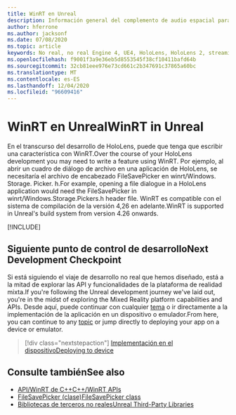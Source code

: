 ```yaml
---
title: WinRT en Unreal
description: Información general del complemento de audio espacial para Unreal Engine.
author: hferrone
ms.author: jacksonf
ms.date: 07/08/2020
ms.topic: article
keywords: No real, no real Engine 4, UE4, HoloLens, HoloLens 2, streaming, comunicación remota, realidad mixta, desarrollo, introducción, características, nuevo proyecto, emulador, documentación, guías, características, hologramas, desarrollo de juegos, auriculares de realidad mixta, auriculares de realidad mixta de Windows, auriculares de realidad virtual, WinRT, DLL
ms.openlocfilehash: f9001f3a9e36eb5d8553545f38cf10411bafd64b
ms.sourcegitcommit: 32cb81eee976e73cd661c2b347691c37865a60bc
ms.translationtype: MT
ms.contentlocale: es-ES
ms.lasthandoff: 12/04/2020
ms.locfileid: "96609416"
---
```

# <a name="winrt-in-unreal"></a><span data-ttu-id="3ac55-104">WinRT en Unreal</span><span class="sxs-lookup"><span data-stu-id="3ac55-104">WinRT in Unreal</span></span>

<span data-ttu-id="3ac55-105">En el transcurso del desarrollo de HoloLens, puede que tenga que escribir una característica con WinRT.</span><span class="sxs-lookup"><span data-stu-id="3ac55-105">Over the course of your HoloLens development you may need to write a feature using WinRT.</span></span> <span data-ttu-id="3ac55-106">Por ejemplo, al abrir un cuadro de diálogo de archivo en una aplicación de HoloLens, se necesitaría el archivo de encabezado FileSavePicker en winrt/Windows. Storage. Picker. h.</span><span class="sxs-lookup"><span data-stu-id="3ac55-106">For example, opening a file dialogue in a HoloLens application would need the FileSavePicker in winrt/Windows.Storage.Pickers.h header file.</span></span> <span data-ttu-id="3ac55-107">WinRT es compatible con el sistema de compilación de la versión 4,26 en adelante.</span><span class="sxs-lookup"><span data-stu-id="3ac55-107">WinRT is supported in Unreal's build system from version 4.26 onwards.</span></span>

[!INCLUDE[](includes/tabs-winRT.md)]

## <a name="next-development-checkpoint"></a><span data-ttu-id="3ac55-108">Siguiente punto de control de desarrollo</span><span class="sxs-lookup"><span data-stu-id="3ac55-108">Next Development Checkpoint</span></span>

<span data-ttu-id="3ac55-109">Si está siguiendo el viaje de desarrollo no real que hemos diseñado, está a la mitad de explorar las API y funcionalidades de la plataforma de realidad mixta.</span><span class="sxs-lookup"><span data-stu-id="3ac55-109">If you're following the Unreal development journey we've laid out, you're in the midst of exploring the Mixed Reality platform capabilities and APIs.</span></span> <span data-ttu-id="3ac55-110">Desde aquí, puede continuar con cualquier [tema](unreal-development-overview.md#3-platform-capabilities-and-apis) o ir directamente a la implementación de la aplicación en un dispositivo o emulador.</span><span class="sxs-lookup"><span data-stu-id="3ac55-110">From here, you can continue to any [topic](unreal-development-overview.md#3-platform-capabilities-and-apis) or jump directly to deploying your app on a device or emulator.</span></span>

> [!div class="nextstepaction"]
> [<span data-ttu-id="3ac55-111">Implementación en el dispositivo</span><span class="sxs-lookup"><span data-stu-id="3ac55-111">Deploying to device</span></span>](unreal-deploying.md)

## <a name="see-also"></a><span data-ttu-id="3ac55-112">Consulte también</span><span class="sxs-lookup"><span data-stu-id="3ac55-112">See also</span></span>
* [<span data-ttu-id="3ac55-113">API/WinRT de C++</span><span class="sxs-lookup"><span data-stu-id="3ac55-113">C++/WinRT APIs</span></span>](https://docs.microsoft.com/windows/uwp/cpp-and-winrt-apis/)
* [<span data-ttu-id="3ac55-114">FileSavePicker (clase)</span><span class="sxs-lookup"><span data-stu-id="3ac55-114">FileSavePicker class</span></span>](https://docs.microsoft.com/uwp/api/Windows.Storage.Pickers.FileSavePicker) 
* [<span data-ttu-id="3ac55-115">Bibliotecas de terceros no reales</span><span class="sxs-lookup"><span data-stu-id="3ac55-115">Unreal Third-Party Libraries</span></span>](https://docs.unrealengine.com/Programming/BuildTools/UnrealBuildTool/ThirdPartyLibraries/index.html) 

